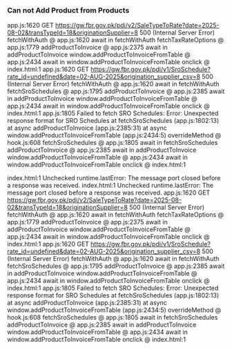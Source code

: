 ### Can not Add Product from Products
app.js:1620  GET https://gw.fbr.gov.pk/pdi/v2/SaleTypeToRate?date=2025-08-02&transTypeId=18&originationSupplier=8 500 (Internal Server Error)
fetchWithAuth @ app.js:1620
await in fetchWithAuth
fetchTaxRateOptions @ app.js:1779
addProductToInvoice @ app.js:2375
await in addProductToInvoice
window.addProductToInvoiceFromTable @ app.js:2434
await in window.addProductToInvoiceFromTable
onclick @ index.html:1
app.js:1620  GET https://gw.fbr.gov.pk/pdi/v1/SroSchedule?rate_id=undefined&date=02-AUG-2025&origination_supplier_csv=8 500 (Internal Server Error)
fetchWithAuth @ app.js:1620
await in fetchWithAuth
fetchSroSchedules @ app.js:1795
addProductToInvoice @ app.js:2385
await in addProductToInvoice
window.addProductToInvoiceFromTable @ app.js:2434
await in window.addProductToInvoiceFromTable
onclick @ index.html:1
app.js:1805 Failed to fetch SRO Schedules: Error: Unexpected response format for SRO Schedules
    at fetchSroSchedules (app.js:1802:13)
    at async addProductToInvoice (app.js:2385:31)
    at async window.addProductToInvoiceFromTable (app.js:2434:5)
overrideMethod @ hook.js:608
fetchSroSchedules @ app.js:1805
await in fetchSroSchedules
addProductToInvoice @ app.js:2385
await in addProductToInvoice
window.addProductToInvoiceFromTable @ app.js:2434
await in window.addProductToInvoiceFromTable
onclick @ index.html:1


index.html:1 Unchecked runtime.lastError: The message port closed before a response was received.
index.html:1 Unchecked runtime.lastError: The message port closed before a response was received.
app.js:1620  GET https://gw.fbr.gov.pk/pdi/v2/SaleTypeToRate?date=2025-08-02&transTypeId=18&originationSupplier=8 500 (Internal Server Error)
fetchWithAuth @ app.js:1620
await in fetchWithAuth
fetchTaxRateOptions @ app.js:1779
addProductToInvoice @ app.js:2375
await in addProductToInvoice
window.addProductToInvoiceFromTable @ app.js:2434
await in window.addProductToInvoiceFromTable
onclick @ index.html:1
app.js:1620  GET https://gw.fbr.gov.pk/pdi/v1/SroSchedule?rate_id=undefined&date=02-AUG-2025&origination_supplier_csv=8 500 (Internal Server Error)
fetchWithAuth @ app.js:1620
await in fetchWithAuth
fetchSroSchedules @ app.js:1795
addProductToInvoice @ app.js:2385
await in addProductToInvoice
window.addProductToInvoiceFromTable @ app.js:2434
await in window.addProductToInvoiceFromTable
onclick @ index.html:1
app.js:1805 Failed to fetch SRO Schedules: Error: Unexpected response format for SRO Schedules
    at fetchSroSchedules (app.js:1802:13)
    at async addProductToInvoice (app.js:2385:31)
    at async window.addProductToInvoiceFromTable (app.js:2434:5)
overrideMethod @ hook.js:608
fetchSroSchedules @ app.js:1805
await in fetchSroSchedules
addProductToInvoice @ app.js:2385
await in addProductToInvoice
window.addProductToInvoiceFromTable @ app.js:2434
await in window.addProductToInvoiceFromTable
onclick @ index.html:1
